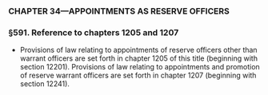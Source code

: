 ### **CHAPTER 34—APPOINTMENTS AS RESERVE OFFICERS**

### §591. Reference to chapters 1205 and 1207
* Provisions of law relating to appointments of reserve officers other than warrant officers are set forth in chapter 1205 of this title (beginning with section 12201). Provisions of law relating to appointments and promotion of reserve warrant officers are set forth in chapter 1207 (beginning with section 12241).